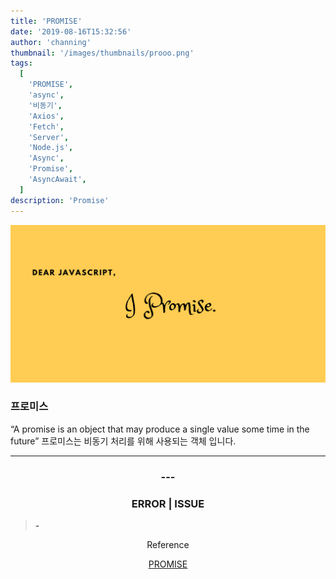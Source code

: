 ```yaml
---
title: 'PROMISE'
date: '2019-08-16T15:32:56'
author: 'channing'
thumbnail: '/images/thumbnails/prooo.png'
tags:
  [
    'PROMISE',
    'async',
    '비동기',
    'Axios',
    'Fetch',
    'Server',
    'Node.js',
    'Async',
    'Promise',
    'AsyncAwait',
  ]
description: 'Promise'
---
```


![a](./prooo.png)

### 프로미스

“A promise is an object that may produce a single value some time in the future”
프로미스는 비동기 처리를 위해 사용되는 객체 입니다.

---

<center>

### ---

### ERROR | ISSUE

</center>

> <b> - </b>

<center>
Reference <br>

[PROMISE](https://joshua1988.github.io/web-development/javascript/promise-for-beginners/)<br>

</center>
